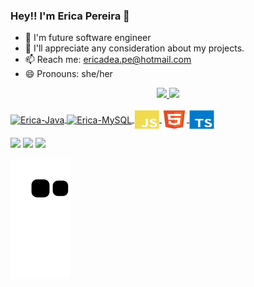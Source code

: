 ### Hey!!  I'm Erica Pereira 👋


- 🌱 I'm future software engineer
- 💬 I'll appreciate any consideration about my projects. 
- 📫 Reach me: ericadea.pe@hotmail.com
- 😄 Pronouns: she/her

<div align="center">
  <a href="https://github.com/Ericaprl">
  
  <img height="220em" src="https://github-readme-stats.vercel.app/api?username=ericaprl&show_icons=true&theme=dracula&include_all_commits=true&count_private=true"/>
 
 <img height="220em" src="https://github-readme-stats.vercel.app/api/top-langs/?username=ericaprl&layout=compact&langs_count=7&theme=dracula"/>
</div>

<div style="display: inline_block"><br>

 <img align="center" alt="Erica-Java" height="40" width="50" src="https://cdn.jsdelivr.net/gh/devicons/devicon/icons/java/java-original-wordmark.svg">
 
 <img align="center" alt="Erica-MySQL" height="50" width="50" src="https://cdn.jsdelivr.net/gh/devicons/devicon/icons/mysql/mysql-original-wordmark.svg">

  <img align="center" alt="Erica-Js" height="30" width="40" src="https://raw.githubusercontent.com/devicons/devicon/master/icons/javascript/javascript-plain.svg">
  <img align="center" alt="Erica-HTML" height="30" width="40" src="https://raw.githubusercontent.com/devicons/devicon/master/icons/html5/html5-original.svg">
  <img align="center" alt="Erica-Typescript" height="30" width="40" src="https://raw.githubusercontent.com/devicons/devicon/master/icons/typescript/typescript-original.svg">
  
 
  <div> 

  <a href="https://instagram.com/ericaprl" target="_blank"><img src="https://img.shields.io/badge/-Instagram-%23E4405F?style=for-the-badge&logo=instagram&logoColor=white" target="_blank"></a>
    <a href = "mailto:ericadea.pe@gmail.com"><img src="https://img.shields.io/badge/-Gmail-%23333?style=for-the-badge&logo=gmail&logoColor=white" target="_blank"></a>
  <a href="https://www.linkedin.com/in/erica-pereira-663a8950" target="_blank"><img src="https://img.shields.io/badge/-LinkedIn-%230077B5?style=for-the-badge&logo=linkedin&logoColor=white" target="_blank"></a> 
 
  ![Snake animation](https://github.com/ericaprl/ericaprl/blob/output/github-contribution-grid-snake.svg)
 
 </div>
 
